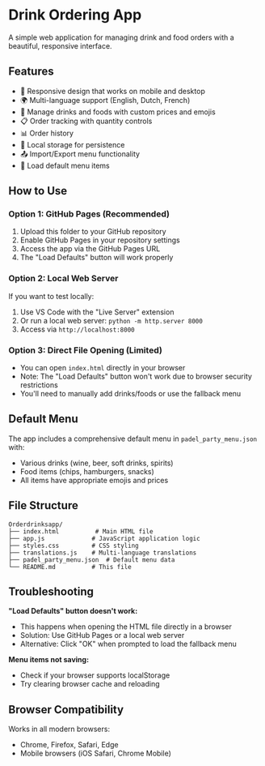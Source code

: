 # Drink Ordering App

A simple web application for managing drink and food orders with a beautiful, responsive interface.

## Features

- 📱 Responsive design that works on mobile and desktop
- 🌍 Multi-language support (English, Dutch, French)
- 🍹 Manage drinks and foods with custom prices and emojis
- 📋 Order tracking with quantity controls
- 📊 Order history
- 💾 Local storage for persistence
- 📤 Import/Export menu functionality
- 🎯 Load default menu items

## How to Use

### Option 1: GitHub Pages (Recommended)
1. Upload this folder to your GitHub repository
2. Enable GitHub Pages in your repository settings
3. Access the app via the GitHub Pages URL
4. The "Load Defaults" button will work properly

### Option 2: Local Web Server
If you want to test locally:
1. Use VS Code with the "Live Server" extension
2. Or run a local web server: `python -m http.server 8000`
3. Access via `http://localhost:8000`

### Option 3: Direct File Opening (Limited)
- You can open `index.html` directly in your browser
- Note: The "Load Defaults" button won't work due to browser security restrictions
- You'll need to manually add drinks/foods or use the fallback menu

## Default Menu

The app includes a comprehensive default menu in `padel_party_menu.json` with:
- Various drinks (wine, beer, soft drinks, spirits)
- Food items (chips, hamburgers, snacks)
- All items have appropriate emojis and prices

## File Structure

```
Orderdrinksapp/
├── index.html          # Main HTML file
├── app.js             # JavaScript application logic
├── styles.css         # CSS styling
├── translations.js    # Multi-language translations
├── padel_party_menu.json  # Default menu data
└── README.md          # This file
```

## Troubleshooting

**"Load Defaults" button doesn't work:**
- This happens when opening the HTML file directly in a browser
- Solution: Use GitHub Pages or a local web server
- Alternative: Click "OK" when prompted to load the fallback menu

**Menu items not saving:**
- Check if your browser supports localStorage
- Try clearing browser cache and reloading

## Browser Compatibility

Works in all modern browsers:
- Chrome, Firefox, Safari, Edge
- Mobile browsers (iOS Safari, Chrome Mobile)
